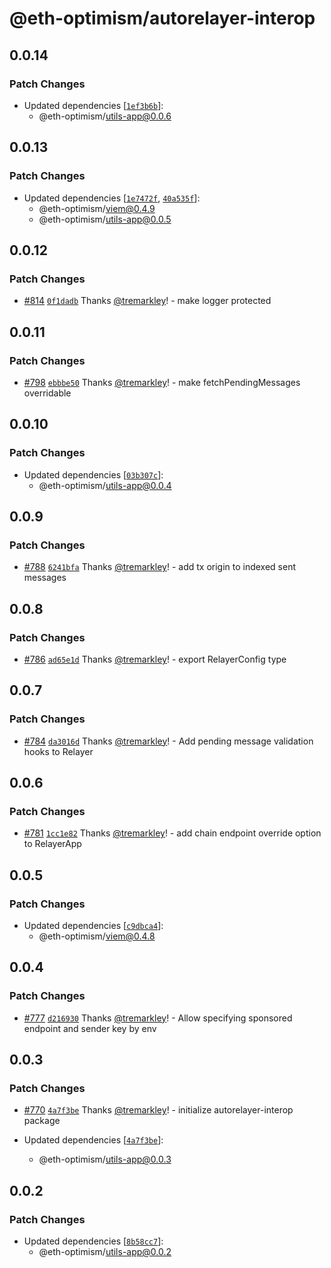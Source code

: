 # @eth-optimism/autorelayer-interop

## 0.0.14

### Patch Changes

- Updated dependencies [[`1ef3b6b`](https://github.com/ethereum-optimism/ecosystem/commit/1ef3b6b777619ec85a5f6848f8eca8491279268e)]:
  - @eth-optimism/utils-app@0.0.6

## 0.0.13

### Patch Changes

- Updated dependencies [[`1e7472f`](https://github.com/ethereum-optimism/ecosystem/commit/1e7472f0582288583b5e6807892025f12172092a), [`40a535f`](https://github.com/ethereum-optimism/ecosystem/commit/40a535fb51f751cf0db265b4c26fb2f1badf6f46)]:
  - @eth-optimism/viem@0.4.9
  - @eth-optimism/utils-app@0.0.5

## 0.0.12

### Patch Changes

- [#814](https://github.com/ethereum-optimism/ecosystem/pull/814) [`0f1dadb`](https://github.com/ethereum-optimism/ecosystem/commit/0f1dadb349cff4576f6a88881be8a2fe29df271c) Thanks [@tremarkley](https://github.com/tremarkley)! - make logger protected

## 0.0.11

### Patch Changes

- [#798](https://github.com/ethereum-optimism/ecosystem/pull/798) [`ebbbe50`](https://github.com/ethereum-optimism/ecosystem/commit/ebbbe50d8e014b7507afa0b8d8102a06ce5024d3) Thanks [@tremarkley](https://github.com/tremarkley)! - make fetchPendingMessages overridable

## 0.0.10

### Patch Changes

- Updated dependencies [[`03b307c`](https://github.com/ethereum-optimism/ecosystem/commit/03b307c9744beb834746182f402bc8f1705c8ea4)]:
  - @eth-optimism/utils-app@0.0.4

## 0.0.9

### Patch Changes

- [#788](https://github.com/ethereum-optimism/ecosystem/pull/788) [`6241bfa`](https://github.com/ethereum-optimism/ecosystem/commit/6241bfab30a3e297b67b8249e2937ffeba48535e) Thanks [@tremarkley](https://github.com/tremarkley)! - add tx origin to indexed sent messages

## 0.0.8

### Patch Changes

- [#786](https://github.com/ethereum-optimism/ecosystem/pull/786) [`ad65e1d`](https://github.com/ethereum-optimism/ecosystem/commit/ad65e1d44415099871f7dd1d4886f92bcc8fe0ce) Thanks [@tremarkley](https://github.com/tremarkley)! - export RelayerConfig type

## 0.0.7

### Patch Changes

- [#784](https://github.com/ethereum-optimism/ecosystem/pull/784) [`da3016d`](https://github.com/ethereum-optimism/ecosystem/commit/da3016d639fd95304ab81363c2c9db96bf7d046b) Thanks [@tremarkley](https://github.com/tremarkley)! - Add pending message validation hooks to Relayer

## 0.0.6

### Patch Changes

- [#781](https://github.com/ethereum-optimism/ecosystem/pull/781) [`1cc1e82`](https://github.com/ethereum-optimism/ecosystem/commit/1cc1e82488fa1d8e3eb2f6a8e950186a07cce457) Thanks [@tremarkley](https://github.com/tremarkley)! - add chain endpoint override option to RelayerApp

## 0.0.5

### Patch Changes

- Updated dependencies [[`c9dbca4`](https://github.com/ethereum-optimism/ecosystem/commit/c9dbca401eed763eb20b05437e3e460cdaadd711)]:
  - @eth-optimism/viem@0.4.8

## 0.0.4

### Patch Changes

- [#777](https://github.com/ethereum-optimism/ecosystem/pull/777) [`d216930`](https://github.com/ethereum-optimism/ecosystem/commit/d216930f1d1cd72144a4da7d199c30c06bde3abb) Thanks [@tremarkley](https://github.com/tremarkley)! - Allow specifying sponsored endpoint and sender key by env

## 0.0.3

### Patch Changes

- [#770](https://github.com/ethereum-optimism/ecosystem/pull/770) [`4a7f3be`](https://github.com/ethereum-optimism/ecosystem/commit/4a7f3be47fd7ebef846341c499588bdcb2a00773) Thanks [@tremarkley](https://github.com/tremarkley)! - initialize autorelayer-interop package

- Updated dependencies [[`4a7f3be`](https://github.com/ethereum-optimism/ecosystem/commit/4a7f3be47fd7ebef846341c499588bdcb2a00773)]:
  - @eth-optimism/utils-app@0.0.3

## 0.0.2

### Patch Changes

- Updated dependencies [[`8b58cc7`](https://github.com/ethereum-optimism/ecosystem/commit/8b58cc7e852d066561f1e680fca5d29a2dd318b1)]:
  - @eth-optimism/utils-app@0.0.2
